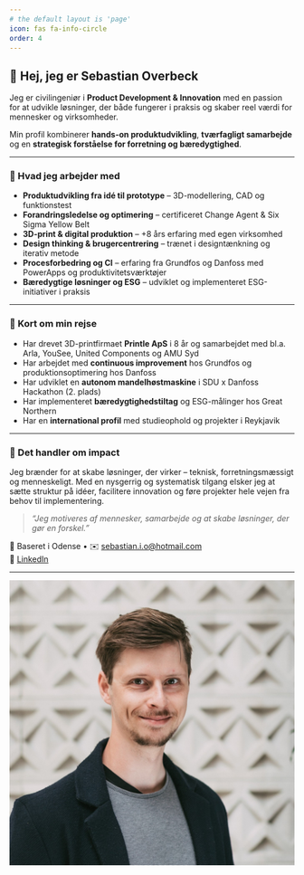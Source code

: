 ```yaml
---
# the default layout is 'page'
icon: fas fa-info-circle
order: 4
---
```


## 👋 Hej, jeg er Sebastian Overbeck

Jeg er civilingeniør i **Product Development & Innovation** med en passion for at udvikle løsninger, der både fungerer i praksis og skaber reel værdi for mennesker og virksomheder.

Min profil kombinerer **hands-on produktudvikling**, **tværfagligt samarbejde** og en **strategisk forståelse for forretning og bæredygtighed**.

---

### 🧩 Hvad jeg arbejder med

- **Produktudvikling fra idé til prototype** – 3D-modellering, CAD og funktionstest
- **Forandringsledelse og optimering** – certificeret Change Agent & Six Sigma Yellow Belt
- **3D-print & digital produktion** – +8 års erfaring med egen virksomhed
- **Design thinking & brugercentrering** – trænet i designtænkning og iterativ metode
- **Procesforbedring og CI** – erfaring fra Grundfos og Danfoss med PowerApps og produktivitetsværktøjer
- **Bæredygtige løsninger og ESG** – udviklet og implementeret ESG-initiativer i praksis

---

### 🚀 Kort om min rejse

- Har drevet 3D-printfirmaet **Printle ApS** i 8 år og samarbejdet med bl.a. Arla, YouSee, United Components og AMU Syd
- Har arbejdet med **continuous improvement** hos Grundfos og produktionsoptimering hos Danfoss
- Har udviklet en **autonom mandelhøstmaskine** i SDU x Danfoss Hackathon (2. plads)
- Har implementeret **bæredygtighedstiltag** og ESG-målinger hos Great Northern
- Har en **international profil** med studieophold og projekter i Reykjavik

---

### 🎯 Det handler om impact

Jeg brænder for at skabe løsninger, der virker – teknisk, forretningsmæssigt og menneskeligt. Med en nysgerrig og systematisk tilgang elsker jeg at sætte struktur på idéer, facilitere innovation og føre projekter hele vejen fra behov til implementering.

> *“Jeg motiveres af mennesker, samarbejde og at skabe løsninger, der gør en forskel.”*

📍 Baseret i Odense • ✉️ [sebastian.i.o@hotmail.com](mailto:sebastian.i.o@hotmail.com)  
🔗 [LinkedIn](https://www.linkedin.com/in/sebastian-overbeck)

---

![Sebastian Overbeck portræt](/assets/img/avatar.jpg)
